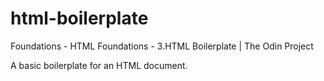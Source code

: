 # html-boilerplate
Foundations - HTML Foundations - 3.HTML Boilerplate | The Odin Project

A basic boilerplate for an HTML document.

